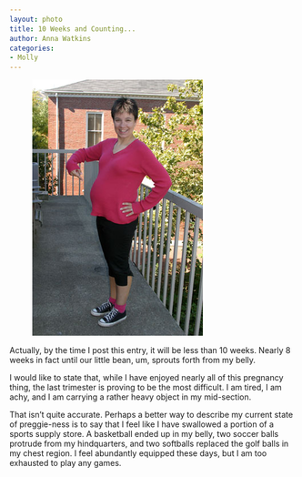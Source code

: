 ```yaml
---
layout: photo
title: 10 Weeks and Counting...
author: Anna Watkins
categories:
- Molly
---
```


<figure><img class="photo" src="/photos/10-Weeks-to-Go.jpg"></figure>

Actually, by the time I post this entry, it will be less than 10 weeks. Nearly
8 weeks in fact until our little bean, um, sprouts forth from my belly.

I would like to state that, while I have enjoyed nearly all of this pregnancy
thing, the last trimester is proving to be the most difficult. I am tired, I
am achy, and I am carrying a rather heavy object in my mid-section.

That isn’t quite accurate. Perhaps a better way to describe my current state
of preggie-ness is to say that I feel like I have swallowed a portion of a
sports supply store. A basketball ended up in my belly, two soccer balls
protrude from my hindquarters, and two softballs replaced the golf balls in my
chest region. I feel abundantly equipped these days, but I am too exhausted to
play any games.

